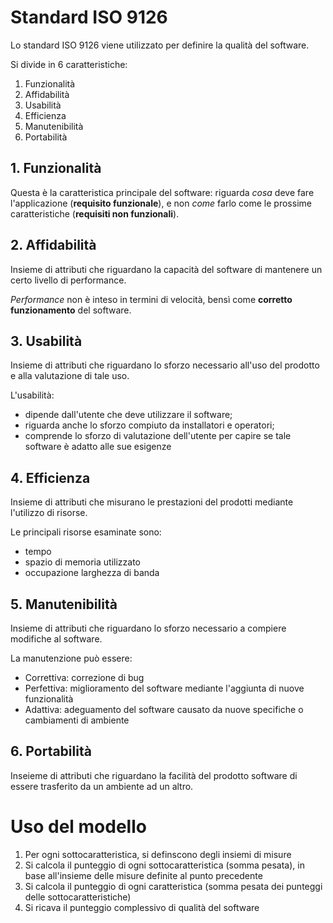 # Standard ISO 9126
Lo standard ISO 9126 viene utilizzato per definire la qualità del software.

Si divide in 6 caratteristiche:
1. Funzionalità
2. Affidabilità
3. Usabilità
4. Efficienza
5. Manutenibilità
6. Portabilità

## 1. Funzionalità
Questa è la caratteristica principale del software: riguarda _cosa_ deve fare l'applicazione (<b>requisito funzionale</b>), e non _come_ farlo come le prossime caratteristiche (<b>requisiti non funzionali</b>).

## 2. Affidabilità
Insieme di attributi che riguardano la capacità del software di mantenere un certo livello di performance.

_Performance_ non è inteso in termini di velocità, bensì come <b>corretto funzionamento</b> del software.

## 3. Usabilità
Insieme di attributi che riguardano lo sforzo necessario all'uso del prodotto e alla valutazione di tale uso.

L'usabilità:
- dipende dall'utente che deve utilizzare il software;
- riguarda anche lo sforzo compiuto da installatori e operatori;
- comprende lo sforzo di valutazione dell'utente per capire se tale software è adatto alle sue esigenze

## 4. Efficienza
Insieme di attributi che misurano le prestazioni del prodotti mediante l'utilizzo di risorse.

Le principali risorse esaminate sono:
- tempo
- spazio di memoria utilizzato
- occupazione larghezza di banda

## 5. Manutenibilità
Insieme di attributi che riguardano lo sforzo necessario a compiere modifiche al software.

La manutenzione può essere:
- Correttiva: correzione di bug
- Perfettiva: miglioramento del software mediante l'aggiunta di nuove funzionalità
- Adattiva: adeguamento del software causato da nuove specifiche o cambiamenti di ambiente

## 6. Portabilità
Inseieme di attributi che riguardano la facilità del prodotto software di essere trasferito da un ambiente ad un altro.

# Uso del modello
1. Per ogni sottocaratteristica, si definscono degli insiemi di misure
2. Si calcola il punteggio di ogni sottocaratteristica (somma pesata), in base all'insieme delle misure definite al punto precedente
3. Si calcola il punteggio di ogni caratteristica (somma pesata dei punteggi delle sottocaratteristiche)
4. Si ricava il punteggio complessivo di qualità del software